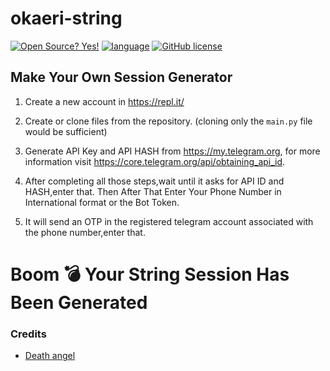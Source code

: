 # okaeri-string

[![Open Source? Yes!](https://badgen.net/badge/Open%20Source%20%3F/Yes%21/blue?icon=github)](https://github.com/)
<a href="https://www.python.org/"><img alt="language" src="https://img.shields.io/badge/Made%20with-Python-1f425f.svg"/></a>
[![GitHub license](https://img.shields.io/github/license/Naereen/StrapDown.js.svg)](https://github.com/Naereen/StrapDown.js/blob/master/LICENSE)

## Make Your Own Session Generator

1) Create a new account in https://repl.it/

2) Create or clone files from the repository. (cloning only the ```main.py``` file would be sufficient)

3) Generate API Key and API HASH from  https://my.telegram.org, for more information visit https://core.telegram.org/api/obtaining_api_id.

4) After completing all those steps,wait until it asks for API ID and HASH,enter that. Then After That Enter Your Phone Number in International format or the Bot Token.

5) It will send an OTP in the registered telegram account associated with the phone number,enter that.


# Boom 💣 Your String Session Has Been Generated

### Credits

- [Death angel](https://github.com/death-angel-141/String-Session-Generator.git)

